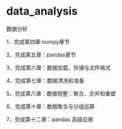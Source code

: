 # data_analysis
数据分析

1、完成第四章:numpy章节

2、完成第五章：pandas章节

3、完成第六章：数据加载、存储与文件格式

4、完成第七章：数据清洗和准备

5、完成第八章：数据规整：聚合、合并和重塑

6、完成第十章：数据聚合与分组运算 

7、完成第十二章：pandas 高级应用 
